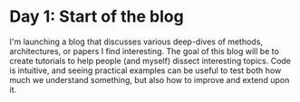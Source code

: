 # Day 1: Start of the blog

I'm launching a blog that discusses various deep-dives of methods, architectures, or papers I find interesting. The goal of this blog will be to create tutorials to help people (and myself) dissect interesting topics. Code is intuitive, and seeing practical examples can be useful to test both how much we understand something, but also how to improve and extend upon it.